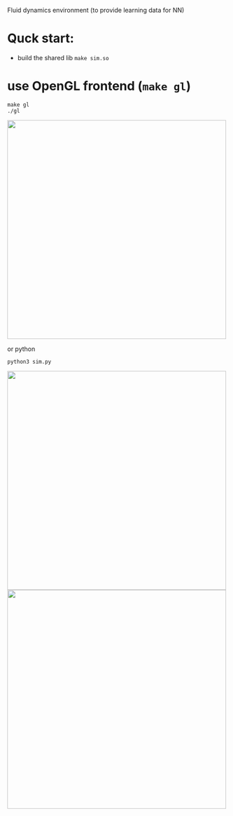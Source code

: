 Fluid dynamics environment (to provide learning data for NN)

# Quck start:
 - build the shared lib
`make sim.so`

# use OpenGL frontend (`make gl`)
```
make gl
./gl
```
<img src=gl.gif width=500/>

or python
```
python3 sim.py
```

<img src=py1.gif width=500/> </br>
<img src=py2.gif width=500/>
